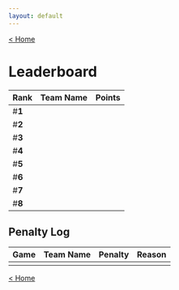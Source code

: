 ```yaml
---
layout: default
---
```


[< Home](./)

# **Leaderboard**

|  Rank  | Team Name             | Points                |
|:-------|:----------------------|:----------------------|
| #**1** |                       |                       |
| #**2** |                       |                       | 
| #**3** |                       |                       | 
| #**4** |                       |                       | 
| #**5** |                       |                       | 
| #**6** |                       |                       | 
| #**7** |                       |                       | 
| #**8** |                       |                       | 

## Penalty Log

|  Game  | Team Name | Penalty | Reason |
|:-------|:----------|:--------|:-------|
|        |           |         |        |

[< Home](./)
